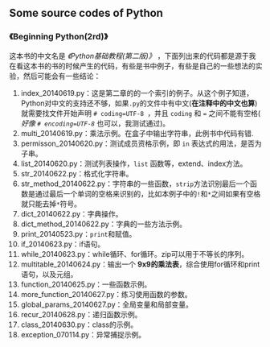 ## Some source codes of Python ##

### 《Beginning Python(2rd)》 ###

这本书的中文名是 *《Python基础教程(第二版)》* ，下面列出来的代码都是源于我在看这本书的书的时候产生的代码，有些是书中例子，有些是自己的一些想法的实验，然后可能会有一些结论：

1. index_20140619.py：这是第二章的的一个索引的例子。从这个例子知道，Python对中文的支持还不够，如果`.py`的文件中有中文(**在注释中的中文也算**)就需要找文件开始声明 `# coding=UTF-8 `，并且 `coding` 和 `=` 之间不能有空格( *好像 `# encoding=UTF-8`* 也可以，我测试通过)。
2. multi_20140619.py：乘法示例。在盒子中输出字符串，此例书中代码有错.
3. permisson_20140620.py：测试成员资格示例，即 `in` 表达式的用法，是否为子串。
4. list_20140620.py：测试列表操作，`list` 函数等，extend、index方法。
5. str_20140622.py：格式化字符串。
6. str_method_20140622.py：字符串的一些函数，`strip`方法识别最后一个函数是通过最后一个单词的空格来识别的，比如本例子中的`!`和`*`之间如果有空格就只能去掉`*`符号。
7. dict_20140622.py：字典操作。
8. dict_method_20140622.py：字典的一些方法示例。
9. print_20140523.py：`print`和赋值。
10. if_20140623.py：if语句。
11. while_20140623.py：while循环、for循环。zip可以用于不等长的序列。
12. multitable_20140624.py：输出一个 **9x9的乘法表**，综合使用for循环和print语句，以及元组。
13. function_20140625.py：一些函数示例。
14. more_function_20140627.py：练习使用函数的参数。
15. global_params_20140627.py：全局变量和局部变量。
16. recur_20140628.py：递归函数示例。
17. class_20140630.py：class的示例。
18. exception_070114.py：异常捕捉示例。